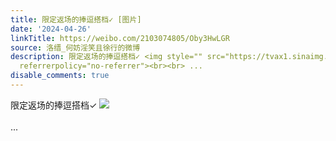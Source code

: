 ```yaml
---
title: 限定返场的捧逗搭档✓ [图片]
date: '2024-04-26'
linkTitle: https://weibo.com/2103074805/Oby3HwLGR
source: 洛缙_何妨淫笑且徐行的微博
description: 限定返场的捧逗搭档✓ <img style="" src="https://tvax1.sinaimg.cn/large/7d5a5ff5ly1hp4keoz6mjj20p312e42p.jpg"
  referrerpolicy="no-referrer"><br><br> ...
disable_comments: true
---
```

限定返场的捧逗搭档✓ <img style="" src="https://tvax1.sinaimg.cn/large/7d5a5ff5ly1hp4keoz6mjj20p312e42p.jpg" referrerpolicy="no-referrer"><br><br> ...